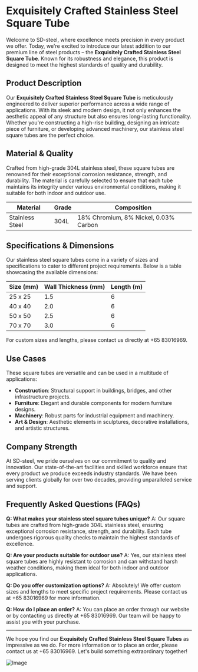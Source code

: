 # Exquisitely Crafted Stainless Steel Square Tube

Welcome to SD-steel, where excellence meets precision in every product we offer. Today, we're excited to introduce our latest addition to our premium line of steel products – the **Exquisitely Crafted Stainless Steel Square Tube**. Known for its robustness and elegance, this product is designed to meet the highest standards of quality and durability.

## Product Description

Our **Exquisitely Crafted Stainless Steel Square Tube** is meticulously engineered to deliver superior performance across a wide range of applications. With its sleek and modern design, it not only enhances the aesthetic appeal of any structure but also ensures long-lasting functionality. Whether you're constructing a high-rise building, designing an intricate piece of furniture, or developing advanced machinery, our stainless steel square tubes are the perfect choice.

## Material & Quality

Crafted from high-grade 304L stainless steel, these square tubes are renowned for their exceptional corrosion resistance, strength, and durability. The material is carefully selected to ensure that each tube maintains its integrity under various environmental conditions, making it suitable for both indoor and outdoor use.

| **Material** | **Grade** | **Composition** |
|--------------|-----------|------------------|
| Stainless Steel | 304L | 18% Chromium, 8% Nickel, 0.03% Carbon |

## Specifications & Dimensions

Our stainless steel square tubes come in a variety of sizes and specifications to cater to different project requirements. Below is a table showcasing the available dimensions:

| **Size (mm)** | **Wall Thickness (mm)** | **Length (m)** |
|---------------|--------------------------|----------------|
| 25 x 25       | 1.5                       | 6              |
| 40 x 40       | 2.0                       | 6              |
| 50 x 50       | 2.5                       | 6              |
| 70 x 70       | 3.0                       | 6              |

For custom sizes and lengths, please contact us directly at +65 83016969.

## Use Cases

These square tubes are versatile and can be used in a multitude of applications:

- **Construction**: Structural support in buildings, bridges, and other infrastructure projects.
- **Furniture**: Elegant and durable components for modern furniture designs.
- **Machinery**: Robust parts for industrial equipment and machinery.
- **Art & Design**: Aesthetic elements in sculptures, decorative installations, and artistic structures.

## Company Strength

At SD-steel, we pride ourselves on our commitment to quality and innovation. Our state-of-the-art facilities and skilled workforce ensure that every product we produce exceeds industry standards. We have been serving clients globally for over two decades, providing unparalleled service and support.

## Frequently Asked Questions (FAQs)

**Q: What makes your stainless steel square tubes unique?**
A: Our square tubes are crafted from high-grade 304L stainless steel, ensuring exceptional corrosion resistance, strength, and durability. Each tube undergoes rigorous quality checks to maintain the highest standards of excellence.

**Q: Are your products suitable for outdoor use?**
A: Yes, our stainless steel square tubes are highly resistant to corrosion and can withstand harsh weather conditions, making them ideal for both indoor and outdoor applications.

**Q: Do you offer customization options?**
A: Absolutely! We offer custom sizes and lengths to meet specific project requirements. Please contact us at +65 83016969 for more information.

**Q: How do I place an order?**
A: You can place an order through our website or by contacting us directly at +65 83016969. Our team will be happy to assist you with your purchase.

---

We hope you find our **Exquisitely Crafted Stainless Steel Square Tubes** as impressive as we do. For more information or to place an order, please contact us at +65 83016969. Let's build something extraordinary together!

![Image](https://github.com/user-attachments/assets/2567258e-e124-4816-932d-1809bd27ef0b)
